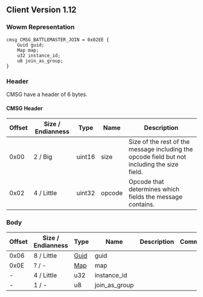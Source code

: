 ## Client Version 1.12

### Wowm Representation
```rust,ignore
cmsg CMSG_BATTLEMASTER_JOIN = 0x02EE {
    Guid guid;
    Map map;
    u32 instance_id;
    u8 join_as_group;
}
```
### Header
CMSG have a header of 6 bytes.

#### CMSG Header
| Offset | Size / Endianness | Type   | Name   | Description |
| ------ | ----------------- | ------ | ------ | ----------- |
| 0x00   | 2 / Big           | uint16 | size   | Size of the rest of the message including the opcode field but not including the size field.|
| 0x02   | 4 / Little        | uint32 | opcode | Opcode that determines which fields the message contains.|

### Body

| Offset | Size / Endianness | Type | Name | Description | Comment |
| ------ | ----------------- | ---- | ---- | ----------- | ------- |
| 0x06 | 8 / Little | [Guid](../spec/packed-guid.md) | guid |  |  |
| 0x0E | ? / - | [Map](map.md) | map |  |  |
| - | 4 / Little | u32 | instance_id |  |  |
| - | 1 / - | u8 | join_as_group |  |  |

